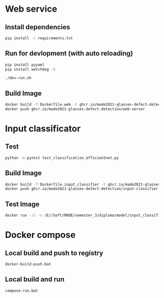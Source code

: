 # Web service

## Install dependencies

```sh
pip install -r requirements.txt
```

## Run for devlopment (with auto reloading)

```sh
pip install pyyaml
pip install watchdog -U
```

```sh
./dev-run.sh
```

## Build Image

```sh
docker build -f Dockerfile.web -t ghcr.io/made2021-glasses-defect-detection/web-server .
docker push ghcr.io/made2021-glasses-defect-detection/web-server
```

# Input classificator

## Test

```sh
python -m pytest test_classification_efficientnet.py
```

## Build Image

```sh
docker build -f Dockerfile.input_classifier -t ghcr.io/made2021-glasses-defect-detection/input-classifier .
docker push ghcr.io/made2021-glasses-defect-detection/input-classifier
```

## Test Image

```sh
docker run -it -v /E//Soft/MADE/semester_3/diploma/model/input_classifier:/app/images ghcr.io/made2021-glasses-defect-detection/input-classifier bash
```

# Docker compose 

## Local build and push to registry

```sh
docker-build-push.bat
```

## Local build and run


```sh
compose-run.bat
```